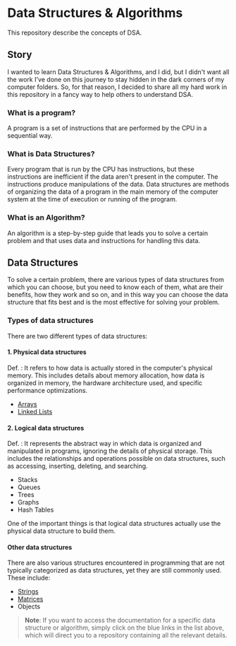 # Data Structures & Algorithms
This repository describe the concepts of DSA.

## Story
I wanted to learn Data Structures & Algorithms, and I did, but I didn't want all the work I've done on this journey to stay hidden in the dark corners of my computer folders. So, for that reason, I decided to share all my hard work in this repository in a fancy way to help others to understand DSA.

### What is a program?
A program is a set of instructions that are performed by the CPU in a sequential way.

### What is Data Structures?
Every program that is run by the CPU has instructions, but these instructions are inefficient if the data aren't present in the computer. The instructions produce manipulations of the data.
Data structures are methods of organizing the data of a program in the main memory of the computer system at the time of execution or running of the program.

### What is an Algorithm?
An algorithm is a step-by-step guide that leads you to solve a certain problem and that uses data and instructions for handling this data.


## Data Structures
To solve a certain problem, there are various types of data structures from which you can choose, but you need to know each of them, what are their benefits, how they work and so on, and in this way you can choose the data structure that fits best and is the most effective for solving your problem.

### Types of data structures

There are two different types of data structures:

#### **1. Physical data structures**

Def. : It refers to how data is actually stored in the computer's physical memory. This includes details about memory allocation, how data is organized in memory, the hardware architecture used, and specific performance optimizations.
  
  - [Arrays](https://github.com/SamiIonesi/Arrays)
  - [Linked Lists](https://github.com/SamiIonesi/Linked-Lists)
  
#### **2. Logical data structures**

Def. : It represents the abstract way in which data is organized and manipulated in programs, ignoring the details of physical storage. This includes the relationships and operations possible on data structures, such as accessing, inserting, deleting, and searching.

  - Stacks
  - Queues
  - Trees
  - Graphs
  - Hash Tables

One of the important things is that logical data structures actually use the physical data structure to build them.

#### **Other data structures**

There are also various structures encountered in programming that are not typically categorized as data structures, yet they are still commonly used. These include:

  - [Strings](https://github.com/SamiIonesi/Strings)
  - [Matrices](https://github.com/SamiIonesi/Matrices)
  - Objects

> **Note**: If you want to access the documentation for a specific data structure or algorithm, simply click on the blue links in the list above, which will direct you to a repository containing all the relevant details.
